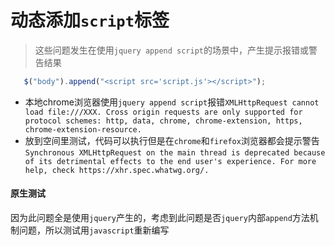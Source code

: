 # 动态添加`script`标签
> 这些问题发生在使用`jquery append script`的场景中，产生提示报错或警告结果
  ```javascript
     $("body").append("<script src='script.js'></script>");
  ```
  * 本地chrome浏览器使用`jquery append script`报错`XMLHttpRequest cannot load file:///XXX. Cross origin requests are only supported for protocol schemes: http, data, chrome, chrome-extension, https, chrome-extension-resource.`
  * 放到空间里测试，代码可以执行但是在`chrome`和`firefox`浏览器都会提示警告 `Synchronous XMLHttpRequest on the main thread is deprecated because of its detrimental effects to the end user's experience. For more help, check https://xhr.spec.whatwg.org/.`
#### 原生测试
  因为此问题全是使用`jquery`产生的，考虑到此问题是否`jquery`内部`append`方法机制问题，所以测试用`javascript`重新编写
  
 